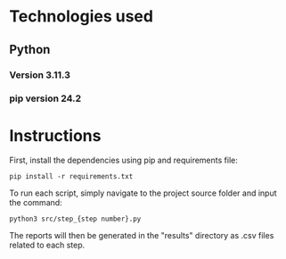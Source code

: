 # Technologies used

## Python
### Version 3.11.3
### pip version 24.2

# Instructions

First, install the dependencies using pip and requirements file:

```pip install -r requirements.txt```

To run each script, simply navigate to the project source folder and input the command: 

```python3 src/step_{step number}.py```

The reports will then be generated in the "results" directory as .csv files related to each step.